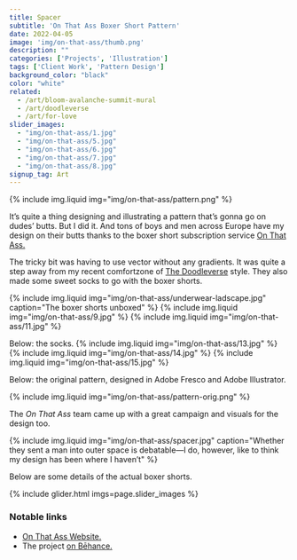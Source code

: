 ```yaml
---
title: Spacer
subtitle: 'On That Ass Boxer Short Pattern'
date: 2022-04-05
image: 'img/on-that-ass/thumb.png'
description: ""
categories: ['Projects', 'Illustration']
tags: ['Client Work', 'Pattern Design']
background_color: "black"
color: "white"
related:
  - /art/bloom-avalanche-summit-mural
  - /art/doodleverse
  - /art/for-love
slider_images:
  - "img/on-that-ass/1.jpg"
  - "img/on-that-ass/5.jpg"
  - "img/on-that-ass/6.jpg"
  - "img/on-that-ass/7.jpg"
  - "img/on-that-ass/8.jpg"
signup_tag: Art
---
```

{% include img.liquid img="img/on-that-ass/pattern.png" %}

It’s quite a thing designing and illustrating a pattern that’s gonna go on dudes’ butts. But I did it. And tons of boys and men across Europe have my design on their butts thanks to the boxer short subscription service [On That Ass.](https://onthatass.com/)

The tricky bit was having to use vector without any gradients. It was quite a step away from my recent comfortzone of [The Doodleverse](/tags/doodleverse/) style. They also made some sweet socks to go with the boxer shorts.

{% include img.liquid img="img/on-that-ass/underwear-ladscape.jpg" caption="The boxer shorts unboxed" %}
{% include img.liquid img="img/on-that-ass/9.jpg" %}
{% include img.liquid img="img/on-that-ass/11.jpg" %}

Below: the socks.
{% include img.liquid img="img/on-that-ass/13.jpg" %}
{% include img.liquid img="img/on-that-ass/14.jpg" %}
{% include img.liquid img="img/on-that-ass/15.jpg" %}

Below: the original pattern, designed in Adobe Fresco and Adobe Illustrator.

{% include img.liquid img="img/on-that-ass/pattern-orig.png" %}

The *On That Ass* team came up with a great campaign and visuals for the design too.

{% include img.liquid img="img/on-that-ass/spacer.jpg" caption="Whether they sent a man into outer space is debatable—I do, however, like to think my design has been where I haven’t" %}

Below are some details of the actual boxer shorts.

{% include glider.html imgs=page.slider_images %}


### Notable links
- [On That Ass Website.](https://onthatass.com/)
- The project [on Bēhance.](https://www.behance.net/gallery/171959453/on-that-ass-Boxer-Short-Pattern)

